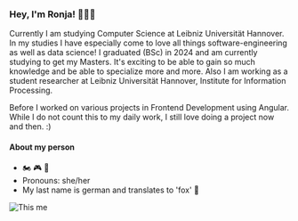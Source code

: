 
<!--
**ronjafuchs/ronjafuchs** is a ✨ _special_ ✨ repository because its `README.md` (this file) appears on your GitHub profile.

Here are some ideas to get you started:

- 🔭 I’m currently working on ...
- 🌱 I’m currently learning ...
- 👯 I’m looking to collaborate on ...
- 🤔 I’m looking for help with ...
- 💬 Ask me about ...
- 📫 How to reach me: ...
- 😄 Pronouns: ...
- ⚡ Fun fact: ...
-->


### Hey, I'm Ronja! 🙋🏻‍♀️


Currently I am studying Computer Science at Leibniz Universität Hannover. In my studies I have especially come to love all things software-engineering as well as data science! I graduated (BSc) in 2024 and am currently studying to get my Masters. It's exciting to be able to gain so much knowledge and be able to specialize more and more.
Also I am working as a student researcher at Leibniz Universität Hannover, Institute for Information Processing.

Before I worked on various projects in Frontend Development using Angular. While I do not count this to my daily work, I still love doing a project now and then. :)



#### About my person 

- 🏍 🎮 🥊
- Pronouns: she/her
- My last name is german and translates to 'fox' 🦊

![This me](https://media.giphy.com/media/QxE3vw3DVntMQ/giphy.gif?cid=ecf05e47ge18qxykgh0qvn3cyqf8gkwqtgfi4n2kdv5vs6ll&rid=giphy.gif)
